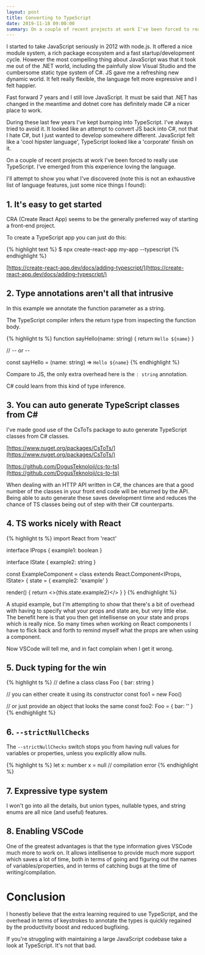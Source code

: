```yaml
---
layout: post
title: Converting to TypeScript
date: 2019-11-18 09:00:00
summary: On a couple of recent projects at work I've been forced to really use TypeScript. I've emerged from this experience loving the language. I'll attempt to show you what I've discovered.
---
```


I started to take JavaScript seriously in 2012 with node.js. It offered a nice module system, a rich package ecosystem and a fast startup/development cycle.
However the most compelling thing about JavaScript was that it took me out of the .NET world, including the painfully slow Visual Studio
and the cumbersome static type system of C#. JS gave me a refreshing new dynamic world. It felt really flexible, the language felt more expressive and I
felt happier.

Fast forward 7 years and I still love JavaScript. It must be said that .NET has changed in the meantime and dotnet core has definitely made C# a nicer place to work.

During these last few years I've kept bumping into TypeScript. I've always tried to avoid it. It looked like an attempt to convert JS back into C#,
not that I hate C#, but I just wanted to develop somewhere different. JavaScript felt like a 'cool hipster language', TypeScript looked like a 'corporate' finish on it.

On a couple of recent projects at work I've been forced to really use TypeScript. I've emerged from this experience loving the language.

I'll attempt to show you what I've discovered (note this is not an exhaustive list of language features, just some nice things I found):

## 1. It's easy to get started

CRA (Create React App) seems to be the generally preferred way of starting a front-end project.

To create a TypeScript app you can just do this:

{% highlight text %}
$ npx create-react-app my-app --typescript
{% endhighlight %}

[https://create-react-app.dev/docs/adding-typescript/](https://create-react-app.dev/docs/adding-typescript/)

## 2. Type annotations aren't all that intrusive

In this example we annotate the function parameter as a string.

The TypeScript compiler infers the return type from inspecting the function body.

{% highlight ts %}
function sayHello(name: string) {
  return `Hello ${name}`
}

// -- or --

const sayHello = (name: string) => `Hello ${name}`
{% endhighlight %}

Compare to JS, the only extra overhead here is the `: string` annotation.

C# could learn from this kind of type inference.

## 3. You can auto generate TypeScript classes from C#

I've made good use of the CsToTs package to auto generate TypeScript classes from C# classes.

[https://www.nuget.org/packages/CsToTs/](https://www.nuget.org/packages/CsToTs/)

[https://github.com/DogusTeknoloji/cs-to-ts](https://github.com/DogusTeknoloji/cs-to-ts)

When dealing with an HTTP API written in C#, the chances are that a good number of the classes in your
front end code will be returned by the API. Being able to auto generate these saves development time and
reduces the chance of TS classes being out of step with their C# counterparts.

## 4. TS works nicely with React

{% highlight ts %}
import React from 'react'

interface IProps {
  example1: boolean
}

interface IState {
  example2: string
}

const ExampleComponent = class extends React.Component<IProps, IState> {
  state = {
    example2: 'example'
  }

  render() {
    return <>{this.state.example2}</>
  }
}
{% endhighlight %}

A stupid example, but I'm attempting to show that there's a bit of overhead with having to specify what your props and state are,
but very little else. The benefit here is that you then get intellisense on your state and props which is really nice. So many
times when working on React components I have to flick back and forth to remind myself what the props are when using a component.

Now VSCode will tell me, and in fact complain when I get it wrong.

## 5. Duck typing for the win

{% highlight ts %}
// define a class
class Foo {
  bar: string
}

// you can either create it using its constructor
const foo1 = new Foo()

// or just provide an object that looks the same
const foo2: Foo = {
  bar: ''
}
{% endhighlight %}

## 6. `--strictNullChecks`

The `--strictNullChecks` switch stops you from having null values for variables or properties, unless you explicitly allow nulls.

{% highlight ts %}
let x: number
x = null  // compilation error
{% endhighlight %}

## 7. Expressive type system

I won't go into all the details, but union types, nullable types, and string enums are all nice (and useful) features.

## 8. Enabling VSCode

One of the greatest advantages is that the type information gives VSCode much more to work on. It allows intellisense to provide
much more support which saves a lot of time, both in terms of going and figuring out the names of variables/properties, and in
terms of catching bugs at the time of writing/compilation.

# Conclusion

I honestly believe that the extra learning required to use TypeScript, and the overhead in terms of keystrokes to annotate the types
is quickly regained by the productivity boost and reduced bugfixing.

If you're struggling with maintaining a large JavaScript codebase take a look at TypeScript. It's not that bad.

